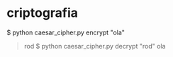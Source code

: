 # criptografia
$ python caesar_cipher.py encrypt "ola"
> rod
$ python caesar_cipher.py decrypt "rod"
> ola
